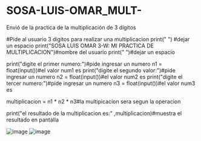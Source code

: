 # SOSA-LUIS-OMAR_MULT-
Envió de la practica de la multiplicación de 3 dígitos 

#Pide al usuario 3 digitos para realizar una multiplicacion 
print(" ") #dejar un espacio
print("SOSA LUIS OMAR 3-W: MI PRACTICA DE MULTIPLICACION")#nombre del usuario
print(" ")#dejar un espacio

print("digite el primer numero:")#pide ingresar un numero
n1 = float(input())#el valor num1 es
print("digite el segundo valor:")#pide ingresar un numero
n2 = float(input())#el valor num2 es
print("digite el tercer numero:")#pide ingresar un numero
n3 = float(input())#el valor num3 es

multiplicacion = n1 * n2 * n3#la multipicacion sera segun la operacion 

print("el resultado de la multiplicacion es:" ,multiplicacion)#muestra el resultado en pantalla


![image](https://github.com/user-attachments/assets/0ed042af-e308-43ef-b32a-d83b22f6bb69)
![image](https://github.com/user-attachments/assets/25277645-d15e-4c98-9c00-18245c4fcd8c)
